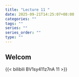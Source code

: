 ```yaml
---
title: "Lecture 11 "
date: 2025-09-21T14:25:07+08:00
categories: ""
tags: ""
series: ""
series_order: ""
type: ""
---
```


## Welcom

{{< bilibili BV1sy411z7nA 11 >}}


